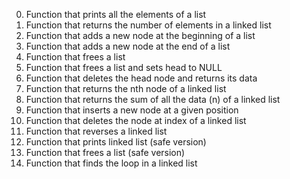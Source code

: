 0. Function that prints all the elements of a list
1. Function that returns the number of elements in a linked list
2. Function that adds a new node at the beginning of a list
3. Function that adds a new node at the end of a list
4. Function that frees a list
5. Function that frees a list and sets head to NULL
6. Function that deletes the head node and returns its data
7. Function that returns the nth node of a linked list
8. Function that returns the sum of all the data (n) of a linked list
9. Function that inserts a new node at a given position
10. Function that deletes the node at index of a linked list
100. Function that reverses a linked list
101. Function that prints linked list (safe version)
102. Function that frees a list (safe version)
103. Function that finds the loop in a linked list
